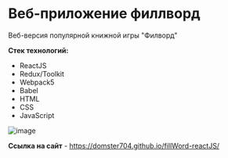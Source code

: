 # Веб-приложение филлворд

Веб-версия популярной книжной игры "Филворд"

**Стек технологий:**
- ReactJS
- Redux/Toolkit
- Webpack5
- Babel
- HTML
- CSS
- JavaScript

![image](https://github.com/domster704/fillWord-reactJS/assets/61056244/a2f73756-72ec-4816-b38d-dcfb259a8548)

**Ссылка на сайт** - https://domster704.github.io/fillWord-reactJS/
